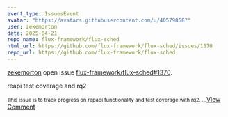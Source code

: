 ```yaml
---
event_type: IssuesEvent
avatar: "https://avatars.githubusercontent.com/u/40579858?"
user: zekemorton
date: 2025-04-21
repo_name: flux-framework/flux-sched
html_url: https://github.com/flux-framework/flux-sched/issues/1370
repo_url: https://github.com/flux-framework/flux-sched
---
```


<a href='https://github.com/zekemorton' target='_blank'>zekemorton</a> open issue <a href='https://github.com/flux-framework/flux-sched/issues/1370' target='_blank'>flux-framework/flux-sched#1370</a>.

<p>reapi test coverage and rq2</p><small>This issue is to track progress on repapi functionality and test coverage with rq2. ...</small><a href='https://github.com/flux-framework/flux-sched/issues/1370' target='_blank'>View Comment</a>